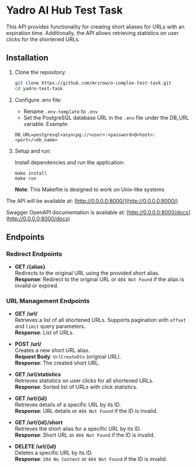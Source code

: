 # Yadro AI Hub Test Task

This API provides functionality for creating short aliases for URLs with an expiration time. Additionally, the API allows retrieving statistics on user clicks for the shortened URLs.

## Installation
1. Clone the repository:
   ```bash
   git clone https://github.com/mrzrow/o-complex-test-task.git
   cd yadro-test-task

2. Configure .env file:

   + Rename `.env-template` to `.env`
   + Set the PostgreSQL database URL in the `.env` file under the DB_URL variable. Example:
   ```
   DB_URL=postgresql+asyncpg://<user>:<password>@<host>:<port>/<db_name>
   ```

3. Setup and run:

   Install dependencies and run the application:
   ```
   make install
   make run
   ```
   **Note**: This Makefile is designed to work on Unix-like systems

The API will be available at: [http://0.0.0.0:8000/](http://0.0.0.0:8000/)

Swagger OpenAPI documentation is available at: [http://0.0.0.0:8000/docs](http://0.0.0.0:8000/docs)

## Endpoints

### Redirect Endpoints
- **GET /{alias}**  
  Redirects to the original URL using the provided short alias.  
  **Response**: Redirect to the original URL or `404 Not Found` if the alias is invalid or expired.

### URL Management Endpoints
- **GET /url/**  
  Retrieves a list of all shortened URLs. Supports pagination with `offset` and `limit` query parameters.  
  **Response**: List of URLs.

- **POST /url/**  
  Creates a new short URL alias.  
  **Request Body**: `UrlCreateDto` (original URL).  
  **Response**: The created short URL.

- **GET /url/statistics**  
  Retrieves statistics on user clicks for all shortened URLs.  
  **Response**: Sorted list of URLs with click statistics.

- **GET /url/{id}**  
  Retrieves details of a specific URL by its ID.  
  **Response**: URL details or `404 Not Found` if the ID is invalid.

- **GET /url/{id}/short**  
  Retrieves the short alias for a specific URL by its ID.  
  **Response**: Short URL or `404 Not Found` if the ID is invalid.

- **DELETE /url/{id}**  
  Deletes a specific URL by its ID.  
  **Response**: `204 No Content` or `404 Not Found` if the ID is invalid.

